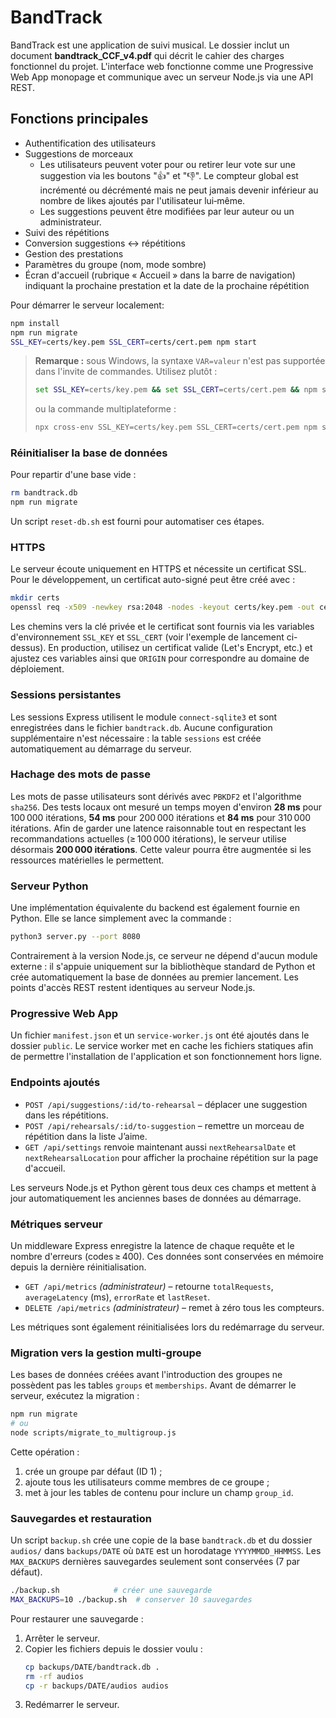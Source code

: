 # BandTrack

BandTrack est une application de suivi musical. Le dossier inclut un document 
**bandtrack_CCF_v4.pdf** qui décrit le cahier des charges fonctionnel du projet. L'interface 
web fonctionne comme une Progressive Web App monopage et communique avec un 
serveur Node.js via une API REST.

## Fonctions principales
- Authentification des utilisateurs
- Suggestions de morceaux
  - Les utilisateurs peuvent voter pour ou retirer leur vote sur une suggestion
    via les boutons "👍" et "👎". Le compteur global est incrémenté ou
    décrémenté mais ne peut jamais devenir inférieur au nombre de likes
    ajoutés par l'utilisateur lui‑même.
  - Les suggestions peuvent être modifiées par leur auteur ou un administrateur.
- Suivi des répétitions
- Conversion suggestions \<-> répétitions
- Gestion des prestations
- Paramètres du groupe (nom, mode sombre)
- Écran d'accueil (rubrique « Accueil » dans la barre de navigation) indiquant
  la prochaine prestation et la date de la prochaine répétition

Pour démarrer le serveur localement:
```bash
npm install
npm run migrate
SSL_KEY=certs/key.pem SSL_CERT=certs/cert.pem npm start
```
> **Remarque :** sous Windows, la syntaxe `VAR=valeur` n'est pas supportée dans l'invite de commandes. Utilisez plutôt :
> ```bat
> set SSL_KEY=certs/key.pem && set SSL_CERT=certs/cert.pem && npm start
> ```
> ou la commande multiplateforme :
> ```bash
> npx cross-env SSL_KEY=certs/key.pem SSL_CERT=certs/cert.pem npm start
> ```


### Réinitialiser la base de données

Pour repartir d'une base vide :

```bash
rm bandtrack.db
npm run migrate
```

Un script `reset-db.sh` est fourni pour automatiser ces étapes.


### HTTPS

Le serveur écoute uniquement en HTTPS et nécessite un certificat SSL.
Pour le développement, un certificat auto-signé peut être créé avec :

```bash
mkdir certs
openssl req -x509 -newkey rsa:2048 -nodes -keyout certs/key.pem -out certs/cert.pem -days 365 -subj "/CN=localhost"
```

Les chemins vers la clé privée et le certificat sont fournis via les
variables d'environnement `SSL_KEY` et `SSL_CERT` (voir l'exemple de
lancement ci-dessus). En production, utilisez un certificat valide
(Let's Encrypt, etc.) et ajustez ces variables ainsi que `ORIGIN` pour
correspondre au domaine de déploiement.

### Sessions persistantes

Les sessions Express utilisent le module `connect-sqlite3` et sont
enregistrées dans le fichier `bandtrack.db`. Aucune configuration
supplémentaire n'est nécessaire : la table `sessions` est créée
automatiquement au démarrage du serveur.

### Hachage des mots de passe

Les mots de passe utilisateurs sont dérivés avec `PBKDF2` et l'algorithme
`sha256`. Des tests locaux ont mesuré un temps moyen d'environ **28 ms** pour
100 000 itérations, **54 ms** pour 200 000 itérations et **84 ms** pour
310 000 itérations. Afin de garder une latence raisonnable tout en respectant
les recommandations actuelles (≥ 100 000 itérations), le serveur utilise
désormais **200 000 itérations**. Cette valeur pourra être augmentée si les
ressources matérielles le permettent.

### Serveur Python

Une implémentation équivalente du backend est également fournie en Python. Elle se
lance simplement avec la commande :

```bash
python3 server.py --port 8080
```

Contrairement à la version Node.js, ce serveur ne dépend d'aucun module
externe : il s'appuie uniquement sur la bibliothèque standard de Python et
crée automatiquement la base de données au premier lancement. Les points
d'accès REST restent identiques au serveur Node.js.

### Progressive Web App

Un fichier `manifest.json` et un `service-worker.js` ont été ajoutés dans le
dossier `public`. Le service worker met en cache les fichiers statiques afin de
permettre l'installation de l'application et son fonctionnement hors ligne.

### Endpoints ajoutés

- `POST /api/suggestions/:id/to-rehearsal` – déplacer une suggestion dans les répétitions.
- `POST /api/rehearsals/:id/to-suggestion` – remettre un morceau de répétition dans la liste J’aime.
- `GET /api/settings` renvoie maintenant aussi `nextRehearsalDate` et `nextRehearsalLocation` pour afficher
  la prochaine répétition sur la page d'accueil.

Les serveurs Node.js et Python gèrent tous deux ces champs et mettent à jour
automatiquement les anciennes bases de données au démarrage.

### Métriques serveur

Un middleware Express enregistre la latence de chaque requête et le nombre
d'erreurs (codes ≥ 400). Ces données sont conservées en mémoire depuis la
dernière réinitialisation.

- `GET /api/metrics` *(administrateur)* – retourne `totalRequests`,
  `averageLatency` (ms), `errorRate` et `lastReset`.
- `DELETE /api/metrics` *(administrateur)* – remet à zéro tous les compteurs.

Les métriques sont également réinitialisées lors du redémarrage du serveur.

### Migration vers la gestion multi‑groupe

Les bases de données créées avant l'introduction des groupes ne possèdent pas
les tables `groups` et `memberships`. Avant de démarrer le serveur, exécutez la
migration :

```bash
npm run migrate
# ou
node scripts/migrate_to_multigroup.js
```

Cette opération :

1. crée un groupe par défaut (ID 1) ;
2. ajoute tous les utilisateurs comme membres de ce groupe ;
3. met à jour les tables de contenu pour inclure un champ `group_id`.

### Sauvegardes et restauration

Un script `backup.sh` crée une copie de la base `bandtrack.db` et du dossier `audios/` dans `backups/DATE` où `DATE` est un horodatage `YYYYMMDD_HHMMSS`.
Les `MAX_BACKUPS` dernières sauvegardes seulement sont conservées (7 par défaut).

```bash
./backup.sh            # créer une sauvegarde
MAX_BACKUPS=10 ./backup.sh  # conserver 10 sauvegardes
```

Pour restaurer une sauvegarde :

1. Arrêter le serveur.
2. Copier les fichiers depuis le dossier voulu :
   ```bash
   cp backups/DATE/bandtrack.db .
   rm -rf audios
   cp -r backups/DATE/audios audios
   ```
3. Redémarrer le serveur.
